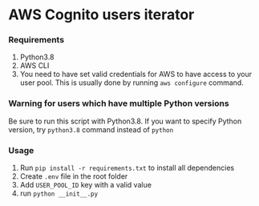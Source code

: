 # AWS Cognito users iterator

### Requirements
1. Python3.8
2. AWS CLI
2. You need to have set valid credentials for AWS to have access to your user pool. This is usually done by running `aws configure` command.

### Warning for users which have multiple Python versions
Be sure to run this script with Python3.8.
If you want to specify Python version, try `python3.8` command instead of `python`

### Usage
1. Run `pip install -r requirements.txt` to install all dependencies
2. Create `.env` file in the root folder
3. Add `USER_POOL_ID` key with a valid value
4. run `python __init__.py`
